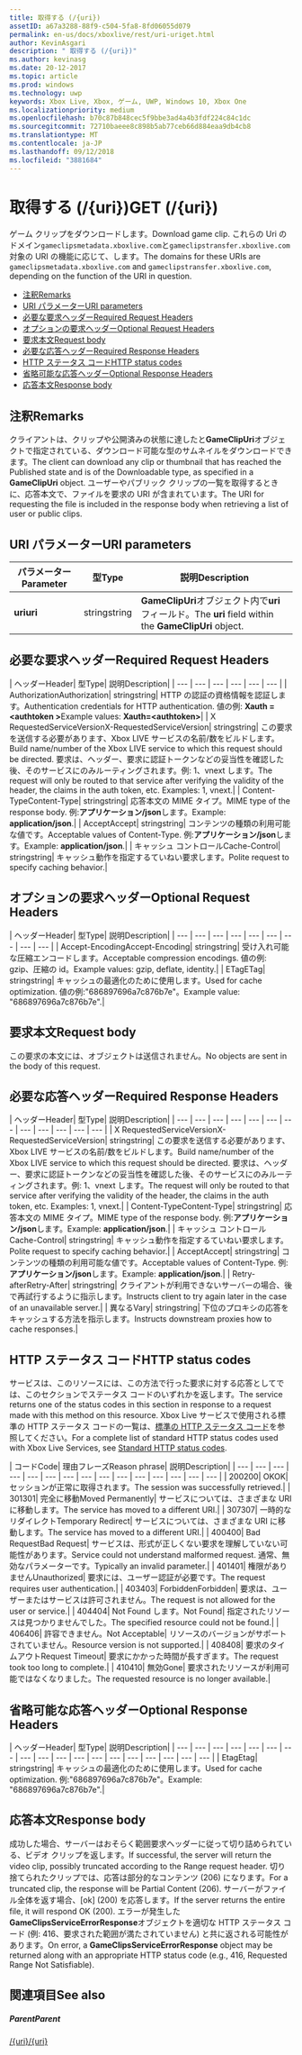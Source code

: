 ```yaml
---
title: 取得する (/{uri})
assetID: a67a3288-88f9-c504-5fa8-8fd06055d079
permalink: en-us/docs/xboxlive/rest/uri-uriget.html
author: KevinAsgari
description: " 取得する (/{uri})"
ms.author: kevinasg
ms.date: 20-12-2017
ms.topic: article
ms.prod: windows
ms.technology: uwp
keywords: Xbox Live, Xbox, ゲーム, UWP, Windows 10, Xbox One
ms.localizationpriority: medium
ms.openlocfilehash: b70c87b848cec5f9bbe3ad4a4b3fdf224c84c1dc
ms.sourcegitcommit: 72710baeee8c898b5ab77ceb66d884eaa9db4cb8
ms.translationtype: MT
ms.contentlocale: ja-JP
ms.lasthandoff: 09/12/2018
ms.locfileid: "3881684"
---
```

# <a name="get-uri"></a><span data-ttu-id="4cba2-104">取得する (/{uri})</span><span class="sxs-lookup"><span data-stu-id="4cba2-104">GET (/{uri})</span></span>
<span data-ttu-id="4cba2-105">ゲーム クリップをダウンロードします。</span><span class="sxs-lookup"><span data-stu-id="4cba2-105">Download game clip.</span></span> <span data-ttu-id="4cba2-106">これらの Uri のドメイン`gameclipsmetadata.xboxlive.com`と`gameclipstransfer.xboxlive.com`対象の URI の機能に応じて、します。</span><span class="sxs-lookup"><span data-stu-id="4cba2-106">The domains for these URIs are `gameclipsmetadata.xboxlive.com` and `gameclipstransfer.xboxlive.com`, depending on the function of the URI in question.</span></span>
 
  * [<span data-ttu-id="4cba2-107">注釈</span><span class="sxs-lookup"><span data-stu-id="4cba2-107">Remarks</span></span>](#ID4EX)
  * [<span data-ttu-id="4cba2-108">URI パラメーター</span><span class="sxs-lookup"><span data-stu-id="4cba2-108">URI parameters</span></span>](#ID4EDB)
  * [<span data-ttu-id="4cba2-109">必要な要求ヘッダー</span><span class="sxs-lookup"><span data-stu-id="4cba2-109">Required Request Headers</span></span>](#ID4EEC)
  * [<span data-ttu-id="4cba2-110">オプションの要求ヘッダー</span><span class="sxs-lookup"><span data-stu-id="4cba2-110">Optional Request Headers</span></span>](#ID4EQE)
  * [<span data-ttu-id="4cba2-111">要求本文</span><span class="sxs-lookup"><span data-stu-id="4cba2-111">Request body</span></span>](#ID4EZF)
  * [<span data-ttu-id="4cba2-112">必要な応答ヘッダー</span><span class="sxs-lookup"><span data-stu-id="4cba2-112">Required Response Headers</span></span>](#ID4EEG)
  * [<span data-ttu-id="4cba2-113">HTTP ステータス コード</span><span class="sxs-lookup"><span data-stu-id="4cba2-113">HTTP status codes</span></span>](#ID4EYAAC)
  * [<span data-ttu-id="4cba2-114">省略可能な応答ヘッダー</span><span class="sxs-lookup"><span data-stu-id="4cba2-114">Optional Response Headers</span></span>](#ID4EOFAC)
  * [<span data-ttu-id="4cba2-115">応答本文</span><span class="sxs-lookup"><span data-stu-id="4cba2-115">Response body</span></span>](#ID4EOGAC)
 
<a id="ID4EX"></a>

 
## <a name="remarks"></a><span data-ttu-id="4cba2-116">注釈</span><span class="sxs-lookup"><span data-stu-id="4cba2-116">Remarks</span></span>
 
<span data-ttu-id="4cba2-117">クライアントは、クリップや公開済みの状態に達したと**GameClipUri**オブジェクトで指定されている、ダウンロード可能な型のサムネイルをダウンロードできます。</span><span class="sxs-lookup"><span data-stu-id="4cba2-117">The client can download any clip or thumbnail that has reached the Published state and is of the Downloadable type, as specified in a **GameClipUri** object.</span></span> <span data-ttu-id="4cba2-118">ユーザーやパブリック クリップの一覧を取得するときに、応答本文で、ファイルを要求の URI が含まれています。</span><span class="sxs-lookup"><span data-stu-id="4cba2-118">The URI for requesting the file is included in the response body when retrieving a list of user or public clips.</span></span>
  
<a id="ID4EDB"></a>

 
## <a name="uri-parameters"></a><span data-ttu-id="4cba2-119">URI パラメーター</span><span class="sxs-lookup"><span data-stu-id="4cba2-119">URI parameters</span></span>
 
| <span data-ttu-id="4cba2-120">パラメーター</span><span class="sxs-lookup"><span data-stu-id="4cba2-120">Parameter</span></span>| <span data-ttu-id="4cba2-121">型</span><span class="sxs-lookup"><span data-stu-id="4cba2-121">Type</span></span>| <span data-ttu-id="4cba2-122">説明</span><span class="sxs-lookup"><span data-stu-id="4cba2-122">Description</span></span>| 
| --- | --- | --- | 
| <b><span data-ttu-id="4cba2-123">uri</span><span class="sxs-lookup"><span data-stu-id="4cba2-123">uri</span></span></b>| <span data-ttu-id="4cba2-124">string</span><span class="sxs-lookup"><span data-stu-id="4cba2-124">string</span></span>| <span data-ttu-id="4cba2-125"><b>GameClipUri</b>オブジェクト内で<b>uri</b>フィールド。</span><span class="sxs-lookup"><span data-stu-id="4cba2-125">The <b>uri</b> field within the <b>GameClipUri</b> object.</span></span>| 
  
<a id="ID4EEC"></a>

 
## <a name="required-request-headers"></a><span data-ttu-id="4cba2-126">必要な要求ヘッダー</span><span class="sxs-lookup"><span data-stu-id="4cba2-126">Required Request Headers</span></span>
 
| <span data-ttu-id="4cba2-127">ヘッダー</span><span class="sxs-lookup"><span data-stu-id="4cba2-127">Header</span></span>| <span data-ttu-id="4cba2-128">型</span><span class="sxs-lookup"><span data-stu-id="4cba2-128">Type</span></span>| <span data-ttu-id="4cba2-129">説明</span><span class="sxs-lookup"><span data-stu-id="4cba2-129">Description</span></span>| 
| --- | --- | --- | --- | --- | --- | 
| <span data-ttu-id="4cba2-130">Authorization</span><span class="sxs-lookup"><span data-stu-id="4cba2-130">Authorization</span></span>| <span data-ttu-id="4cba2-131">string</span><span class="sxs-lookup"><span data-stu-id="4cba2-131">string</span></span>| <span data-ttu-id="4cba2-132">HTTP の認証の資格情報を認証します。</span><span class="sxs-lookup"><span data-stu-id="4cba2-132">Authentication credentials for HTTP authentication.</span></span> <span data-ttu-id="4cba2-133">値の例: <b>Xauth =&lt;authtoken ></b></span><span class="sxs-lookup"><span data-stu-id="4cba2-133">Example values: <b>Xauth=&lt;authtoken></b></span></span>| 
| <span data-ttu-id="4cba2-134">X RequestedServiceVersion</span><span class="sxs-lookup"><span data-stu-id="4cba2-134">X-RequestedServiceVersion</span></span>| <span data-ttu-id="4cba2-135">string</span><span class="sxs-lookup"><span data-stu-id="4cba2-135">string</span></span>| <span data-ttu-id="4cba2-136">この要求を送信する必要があります、Xbox LIVE サービスの名前/数をビルドします。</span><span class="sxs-lookup"><span data-stu-id="4cba2-136">Build name/number of the Xbox LIVE service to which this request should be directed.</span></span> <span data-ttu-id="4cba2-137">要求は、ヘッダー、要求に認証トークンなどの妥当性を確認した後、そのサービスにのみルーティングされます。例: 1、vnext します。</span><span class="sxs-lookup"><span data-stu-id="4cba2-137">The request will only be routed to that service after verifying the validity of the header, the claims in the auth token, etc. Examples: 1, vnext.</span></span>| 
| <span data-ttu-id="4cba2-138">Content-Type</span><span class="sxs-lookup"><span data-stu-id="4cba2-138">Content-Type</span></span>| <span data-ttu-id="4cba2-139">string</span><span class="sxs-lookup"><span data-stu-id="4cba2-139">string</span></span>| <span data-ttu-id="4cba2-140">応答本文の MIME タイプ。</span><span class="sxs-lookup"><span data-stu-id="4cba2-140">MIME type of the response body.</span></span> <span data-ttu-id="4cba2-141">例:<b>アプリケーション/json</b>します。</span><span class="sxs-lookup"><span data-stu-id="4cba2-141">Example: <b>application/json</b>.</span></span>| 
| <span data-ttu-id="4cba2-142">Accept</span><span class="sxs-lookup"><span data-stu-id="4cba2-142">Accept</span></span>| <span data-ttu-id="4cba2-143">string</span><span class="sxs-lookup"><span data-stu-id="4cba2-143">string</span></span>| <span data-ttu-id="4cba2-144">コンテンツの種類の利用可能な値です。</span><span class="sxs-lookup"><span data-stu-id="4cba2-144">Acceptable values of Content-Type.</span></span> <span data-ttu-id="4cba2-145">例:<b>アプリケーション/json</b>します。</span><span class="sxs-lookup"><span data-stu-id="4cba2-145">Example: <b>application/json</b>.</span></span>| 
| <span data-ttu-id="4cba2-146">キャッシュ コントロール</span><span class="sxs-lookup"><span data-stu-id="4cba2-146">Cache-Control</span></span>| <span data-ttu-id="4cba2-147">string</span><span class="sxs-lookup"><span data-stu-id="4cba2-147">string</span></span>| <span data-ttu-id="4cba2-148">キャッシュ動作を指定するていねい要求します。</span><span class="sxs-lookup"><span data-stu-id="4cba2-148">Polite request to specify caching behavior.</span></span>| 
  
<a id="ID4EQE"></a>

 
## <a name="optional-request-headers"></a><span data-ttu-id="4cba2-149">オプションの要求ヘッダー</span><span class="sxs-lookup"><span data-stu-id="4cba2-149">Optional Request Headers</span></span>
 
| <span data-ttu-id="4cba2-150">ヘッダー</span><span class="sxs-lookup"><span data-stu-id="4cba2-150">Header</span></span>| <span data-ttu-id="4cba2-151">型</span><span class="sxs-lookup"><span data-stu-id="4cba2-151">Type</span></span>| <span data-ttu-id="4cba2-152">説明</span><span class="sxs-lookup"><span data-stu-id="4cba2-152">Description</span></span>| 
| --- | --- | --- | --- | --- | --- | --- | --- | --- | 
| <span data-ttu-id="4cba2-153">Accept-Encoding</span><span class="sxs-lookup"><span data-stu-id="4cba2-153">Accept-Encoding</span></span>| <span data-ttu-id="4cba2-154">string</span><span class="sxs-lookup"><span data-stu-id="4cba2-154">string</span></span>| <span data-ttu-id="4cba2-155">受け入れ可能な圧縮エンコードします。</span><span class="sxs-lookup"><span data-stu-id="4cba2-155">Acceptable compression encodings.</span></span> <span data-ttu-id="4cba2-156">値の例: gzip、圧縮の id。</span><span class="sxs-lookup"><span data-stu-id="4cba2-156">Example values: gzip, deflate, identity.</span></span>| 
| <span data-ttu-id="4cba2-157">ETag</span><span class="sxs-lookup"><span data-stu-id="4cba2-157">ETag</span></span>| <span data-ttu-id="4cba2-158">string</span><span class="sxs-lookup"><span data-stu-id="4cba2-158">string</span></span>| <span data-ttu-id="4cba2-159">キャッシュの最適化のために使用します。</span><span class="sxs-lookup"><span data-stu-id="4cba2-159">Used for cache optimization.</span></span> <span data-ttu-id="4cba2-160">値の例:"686897696a7c876b7e"。</span><span class="sxs-lookup"><span data-stu-id="4cba2-160">Example value: "686897696a7c876b7e".</span></span>| 
  
<a id="ID4EZF"></a>

 
## <a name="request-body"></a><span data-ttu-id="4cba2-161">要求本文</span><span class="sxs-lookup"><span data-stu-id="4cba2-161">Request body</span></span>
 
<span data-ttu-id="4cba2-162">この要求の本文には、オブジェクトは送信されません。</span><span class="sxs-lookup"><span data-stu-id="4cba2-162">No objects are sent in the body of this request.</span></span>
  
<a id="ID4EEG"></a>

 
## <a name="required-response-headers"></a><span data-ttu-id="4cba2-163">必要な応答ヘッダー</span><span class="sxs-lookup"><span data-stu-id="4cba2-163">Required Response Headers</span></span>
 
| <span data-ttu-id="4cba2-164">ヘッダー</span><span class="sxs-lookup"><span data-stu-id="4cba2-164">Header</span></span>| <span data-ttu-id="4cba2-165">型</span><span class="sxs-lookup"><span data-stu-id="4cba2-165">Type</span></span>| <span data-ttu-id="4cba2-166">説明</span><span class="sxs-lookup"><span data-stu-id="4cba2-166">Description</span></span>| 
| --- | --- | --- | --- | --- | --- | --- | --- | --- | --- | --- | --- | 
| <span data-ttu-id="4cba2-167">X RequestedServiceVersion</span><span class="sxs-lookup"><span data-stu-id="4cba2-167">X-RequestedServiceVersion</span></span>| <span data-ttu-id="4cba2-168">string</span><span class="sxs-lookup"><span data-stu-id="4cba2-168">string</span></span>| <span data-ttu-id="4cba2-169">この要求を送信する必要があります、Xbox LIVE サービスの名前/数をビルドします。</span><span class="sxs-lookup"><span data-stu-id="4cba2-169">Build name/number of the Xbox LIVE service to which this request should be directed.</span></span> <span data-ttu-id="4cba2-170">要求は、ヘッダー、要求に認証トークンなどの妥当性を確認した後、そのサービスにのみルーティングされます。例: 1、vnext します。</span><span class="sxs-lookup"><span data-stu-id="4cba2-170">The request will only be routed to that service after verifying the validity of the header, the claims in the auth token, etc. Examples: 1, vnext.</span></span>| 
| <span data-ttu-id="4cba2-171">Content-Type</span><span class="sxs-lookup"><span data-stu-id="4cba2-171">Content-Type</span></span>| <span data-ttu-id="4cba2-172">string</span><span class="sxs-lookup"><span data-stu-id="4cba2-172">string</span></span>| <span data-ttu-id="4cba2-173">応答本文の MIME タイプ。</span><span class="sxs-lookup"><span data-stu-id="4cba2-173">MIME type of the response body.</span></span> <span data-ttu-id="4cba2-174">例:<b>アプリケーション/json</b>します。</span><span class="sxs-lookup"><span data-stu-id="4cba2-174">Example: <b>application/json</b>.</span></span>| 
| <span data-ttu-id="4cba2-175">キャッシュ コントロール</span><span class="sxs-lookup"><span data-stu-id="4cba2-175">Cache-Control</span></span>| <span data-ttu-id="4cba2-176">string</span><span class="sxs-lookup"><span data-stu-id="4cba2-176">string</span></span>| <span data-ttu-id="4cba2-177">キャッシュ動作を指定するていねい要求します。</span><span class="sxs-lookup"><span data-stu-id="4cba2-177">Polite request to specify caching behavior.</span></span>| 
| <span data-ttu-id="4cba2-178">Accept</span><span class="sxs-lookup"><span data-stu-id="4cba2-178">Accept</span></span>| <span data-ttu-id="4cba2-179">string</span><span class="sxs-lookup"><span data-stu-id="4cba2-179">string</span></span>| <span data-ttu-id="4cba2-180">コンテンツの種類の利用可能な値です。</span><span class="sxs-lookup"><span data-stu-id="4cba2-180">Acceptable values of Content-Type.</span></span> <span data-ttu-id="4cba2-181">例:<b>アプリケーション/json</b>します。</span><span class="sxs-lookup"><span data-stu-id="4cba2-181">Example: <b>application/json</b>.</span></span>| 
| <span data-ttu-id="4cba2-182">Retry-after</span><span class="sxs-lookup"><span data-stu-id="4cba2-182">Retry-After</span></span>| <span data-ttu-id="4cba2-183">string</span><span class="sxs-lookup"><span data-stu-id="4cba2-183">string</span></span>| <span data-ttu-id="4cba2-184">クライアントが利用できないサーバーの場合、後で再試行するように指示します。</span><span class="sxs-lookup"><span data-stu-id="4cba2-184">Instructs client to try again later in the case of an unavailable server.</span></span>| 
| <span data-ttu-id="4cba2-185">異なる</span><span class="sxs-lookup"><span data-stu-id="4cba2-185">Vary</span></span>| <span data-ttu-id="4cba2-186">string</span><span class="sxs-lookup"><span data-stu-id="4cba2-186">string</span></span>| <span data-ttu-id="4cba2-187">下位のプロキシの応答をキャッシュする方法を指示します。</span><span class="sxs-lookup"><span data-stu-id="4cba2-187">Instructs downstream proxies how to cache responses.</span></span>| 
  
<a id="ID4EYAAC"></a>

 
## <a name="http-status-codes"></a><span data-ttu-id="4cba2-188">HTTP ステータス コード</span><span class="sxs-lookup"><span data-stu-id="4cba2-188">HTTP status codes</span></span>
 
<span data-ttu-id="4cba2-189">サービスは、このリソースには、この方法で行った要求に対する応答としてでは、このセクションでステータス コードのいずれかを返します。</span><span class="sxs-lookup"><span data-stu-id="4cba2-189">The service returns one of the status codes in this section in response to a request made with this method on this resource.</span></span> <span data-ttu-id="4cba2-190">Xbox Live サービスで使用される標準の HTTP ステータス コードの一覧は、[標準の HTTP ステータス コード](../../additional/httpstatuscodes.md)を参照してください。</span><span class="sxs-lookup"><span data-stu-id="4cba2-190">For a complete list of standard HTTP status codes used with Xbox Live Services, see [Standard HTTP status codes](../../additional/httpstatuscodes.md).</span></span>
 
| <span data-ttu-id="4cba2-191">コード</span><span class="sxs-lookup"><span data-stu-id="4cba2-191">Code</span></span>| <span data-ttu-id="4cba2-192">理由フレーズ</span><span class="sxs-lookup"><span data-stu-id="4cba2-192">Reason phrase</span></span>| <span data-ttu-id="4cba2-193">説明</span><span class="sxs-lookup"><span data-stu-id="4cba2-193">Description</span></span>| 
| --- | --- | --- | --- | --- | --- | --- | --- | --- | --- | --- | --- | --- | --- | --- | 
| <span data-ttu-id="4cba2-194">200</span><span class="sxs-lookup"><span data-stu-id="4cba2-194">200</span></span>| <span data-ttu-id="4cba2-195">OK</span><span class="sxs-lookup"><span data-stu-id="4cba2-195">OK</span></span>| <span data-ttu-id="4cba2-196">セッションが正常に取得されます。</span><span class="sxs-lookup"><span data-stu-id="4cba2-196">The session was successfully retrieved.</span></span>| 
| <span data-ttu-id="4cba2-197">301</span><span class="sxs-lookup"><span data-stu-id="4cba2-197">301</span></span>| <span data-ttu-id="4cba2-198">完全に移動</span><span class="sxs-lookup"><span data-stu-id="4cba2-198">Moved Permanently</span></span>| <span data-ttu-id="4cba2-199">サービスについては、さまざまな URI に移動します。</span><span class="sxs-lookup"><span data-stu-id="4cba2-199">The service has moved to a different URI.</span></span>| 
| <span data-ttu-id="4cba2-200">307</span><span class="sxs-lookup"><span data-stu-id="4cba2-200">307</span></span>| <span data-ttu-id="4cba2-201">一時的なリダイレクト</span><span class="sxs-lookup"><span data-stu-id="4cba2-201">Temporary Redirect</span></span>| <span data-ttu-id="4cba2-202">サービスについては、さまざまな URI に移動します。</span><span class="sxs-lookup"><span data-stu-id="4cba2-202">The service has moved to a different URI.</span></span>| 
| <span data-ttu-id="4cba2-203">400</span><span class="sxs-lookup"><span data-stu-id="4cba2-203">400</span></span>| <span data-ttu-id="4cba2-204">Bad Request</span><span class="sxs-lookup"><span data-stu-id="4cba2-204">Bad Request</span></span>| <span data-ttu-id="4cba2-205">サービスは、形式が正しくない要求を理解していない可能性があります。</span><span class="sxs-lookup"><span data-stu-id="4cba2-205">Service could not understand malformed request.</span></span> <span data-ttu-id="4cba2-206">通常、無効なパラメーターです。</span><span class="sxs-lookup"><span data-stu-id="4cba2-206">Typically an invalid parameter.</span></span>| 
| <span data-ttu-id="4cba2-207">401</span><span class="sxs-lookup"><span data-stu-id="4cba2-207">401</span></span>| <span data-ttu-id="4cba2-208">権限がありません</span><span class="sxs-lookup"><span data-stu-id="4cba2-208">Unauthorized</span></span>| <span data-ttu-id="4cba2-209">要求には、ユーザー認証が必要です。</span><span class="sxs-lookup"><span data-stu-id="4cba2-209">The request requires user authentication.</span></span>| 
| <span data-ttu-id="4cba2-210">403</span><span class="sxs-lookup"><span data-stu-id="4cba2-210">403</span></span>| <span data-ttu-id="4cba2-211">Forbidden</span><span class="sxs-lookup"><span data-stu-id="4cba2-211">Forbidden</span></span>| <span data-ttu-id="4cba2-212">要求は、ユーザーまたはサービスは許可されません。</span><span class="sxs-lookup"><span data-stu-id="4cba2-212">The request is not allowed for the user or service.</span></span>| 
| <span data-ttu-id="4cba2-213">404</span><span class="sxs-lookup"><span data-stu-id="4cba2-213">404</span></span>| <span data-ttu-id="4cba2-214">Not Found します。</span><span class="sxs-lookup"><span data-stu-id="4cba2-214">Not Found</span></span>| <span data-ttu-id="4cba2-215">指定されたリソースは見つかりませんでした。</span><span class="sxs-lookup"><span data-stu-id="4cba2-215">The specified resource could not be found.</span></span>| 
| <span data-ttu-id="4cba2-216">406</span><span class="sxs-lookup"><span data-stu-id="4cba2-216">406</span></span>| <span data-ttu-id="4cba2-217">許容できません。</span><span class="sxs-lookup"><span data-stu-id="4cba2-217">Not Acceptable</span></span>| <span data-ttu-id="4cba2-218">リソースのバージョンがサポートされていません。</span><span class="sxs-lookup"><span data-stu-id="4cba2-218">Resource version is not supported.</span></span>| 
| <span data-ttu-id="4cba2-219">408</span><span class="sxs-lookup"><span data-stu-id="4cba2-219">408</span></span>| <span data-ttu-id="4cba2-220">要求のタイムアウト</span><span class="sxs-lookup"><span data-stu-id="4cba2-220">Request Timeout</span></span>| <span data-ttu-id="4cba2-221">要求にかかった時間が長すぎます。</span><span class="sxs-lookup"><span data-stu-id="4cba2-221">The request took too long to complete.</span></span>| 
| <span data-ttu-id="4cba2-222">410</span><span class="sxs-lookup"><span data-stu-id="4cba2-222">410</span></span>| <span data-ttu-id="4cba2-223">無効</span><span class="sxs-lookup"><span data-stu-id="4cba2-223">Gone</span></span>| <span data-ttu-id="4cba2-224">要求されたリソースが利用可能ではなくなりました。</span><span class="sxs-lookup"><span data-stu-id="4cba2-224">The requested resource is no longer available.</span></span>| 
  
<a id="ID4EOFAC"></a>

 
## <a name="optional-response-headers"></a><span data-ttu-id="4cba2-225">省略可能な応答ヘッダー</span><span class="sxs-lookup"><span data-stu-id="4cba2-225">Optional Response Headers</span></span>
 
| <span data-ttu-id="4cba2-226">ヘッダー</span><span class="sxs-lookup"><span data-stu-id="4cba2-226">Header</span></span>| <span data-ttu-id="4cba2-227">型</span><span class="sxs-lookup"><span data-stu-id="4cba2-227">Type</span></span>| <span data-ttu-id="4cba2-228">説明</span><span class="sxs-lookup"><span data-stu-id="4cba2-228">Description</span></span>| 
| --- | --- | --- | --- | --- | --- | --- | --- | --- | --- | --- | --- | --- | --- | --- | --- | --- | --- | 
| <span data-ttu-id="4cba2-229">Etag</span><span class="sxs-lookup"><span data-stu-id="4cba2-229">Etag</span></span>| <span data-ttu-id="4cba2-230">string</span><span class="sxs-lookup"><span data-stu-id="4cba2-230">string</span></span>| <span data-ttu-id="4cba2-231">キャッシュの最適化のために使用します。</span><span class="sxs-lookup"><span data-stu-id="4cba2-231">Used for cache optimization.</span></span> <span data-ttu-id="4cba2-232">例:"686897696a7c876b7e"。</span><span class="sxs-lookup"><span data-stu-id="4cba2-232">Example: "686897696a7c876b7e".</span></span>| 
  
<a id="ID4EOGAC"></a>

 
## <a name="response-body"></a><span data-ttu-id="4cba2-233">応答本文</span><span class="sxs-lookup"><span data-stu-id="4cba2-233">Response body</span></span>
 
<a id="ID4EUGAC"></a>

  
 
<span data-ttu-id="4cba2-234">成功した場合、サーバーはおそらく範囲要求ヘッダーに従って切り詰められている、ビデオ クリップを返します。</span><span class="sxs-lookup"><span data-stu-id="4cba2-234">If successful, the server will return the video clip, possibly truncated according to the Range request header.</span></span> <span data-ttu-id="4cba2-235">切り捨てられたクリップでは、応答は部分的なコンテンツ (206) になります。</span><span class="sxs-lookup"><span data-stu-id="4cba2-235">For a truncated clip, the response will be Partial Content (206).</span></span> <span data-ttu-id="4cba2-236">サーバーがファイル全体を返す場合、[ok] (200) を応答します。</span><span class="sxs-lookup"><span data-stu-id="4cba2-236">If the server returns the entire file, it will respond OK (200).</span></span> <span data-ttu-id="4cba2-237">エラーが発生した**GameClipsServiceErrorResponse**オブジェクトを適切な HTTP ステータス コード (例: 416、要求された範囲が満たされていません) と共に返される可能性があります。</span><span class="sxs-lookup"><span data-stu-id="4cba2-237">On error, a **GameClipsServiceErrorResponse** object may be returned along with an appropriate HTTP status code (e.g., 416, Requested Range Not Satisfiable).</span></span>
   
<a id="ID4E4GAC"></a>

 
## <a name="see-also"></a><span data-ttu-id="4cba2-238">関連項目</span><span class="sxs-lookup"><span data-stu-id="4cba2-238">See also</span></span>
 
<a id="ID4E6GAC"></a>

 
##### <a name="parent"></a><span data-ttu-id="4cba2-239">Parent</span><span class="sxs-lookup"><span data-stu-id="4cba2-239">Parent</span></span> 

[<span data-ttu-id="4cba2-240">/{uri}</span><span class="sxs-lookup"><span data-stu-id="4cba2-240">/{uri}</span></span>](uri-uri.md)

   